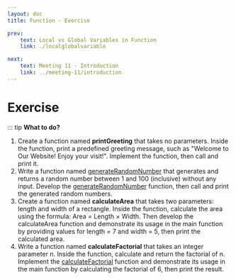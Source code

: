 ```yaml
---
layout: doc
title: Function - Exercise

prev:
    text: Local vs Global Variables in Function
    link: ./localglobalvariable

next:
    text: Meeting 11 - Introduction
    link: ../meeting-11/introduction
---
```


# Exercise
::: tip __What to do?__
1. Create a function named __printGreeting__ that takes no parameters. Inside the function, print a predefined greeting message, such as "Welcome to Our Website! Enjoy your visit!".  Implement the function, then call and print it.
2. Write a function named <u>generateRandomNumber</u> that generates and returns a random number between 1 and 100 (inclusive) without any input. Develop the <u>generateRandomNumber</u> function, then call and print the generated random numbers.
3. Create a function named __calculateArea__ that takes two parameters: length and width of a rectangle. Inside the function, calculate the area using the formula: Area = Length × Width. Then develop the calculateArea function and demonstrate its usage in the main function by providing values for length = 7 and width = 5, then print the calculated area.
4. Write a function named __calculateFactorial__ that takes an integer parameter n. Inside the function, calculate and return the factorial of n. Implement the <u>calculateFactorial</u> function and demonstrate its usage in the main function by calculating the factorial of 6, then print the result.
